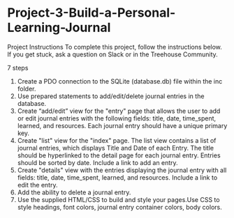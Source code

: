 # Project-3-Build-a-Personal-Learning-Journal
Project Instructions
To complete this project, follow the instructions below. If you get stuck, ask a question on Slack or in the Treehouse Community.

 7 steps
1. Create a PDO connection to the SQLite (database.db) file within the inc folder.
2. Use prepared statements to add/edit/delete journal entries in the database.
3. Create “add/edit” view for the "entry" page that allows the user to add or edit 
   journal entries with the following fields: title, date, time_spent, learned, and 
   resources. Each journal entry should have a unique primary key.
4. Create "list" view for the "index" page. The list view contains a list of journal 
   entries, which displays Title and Date of each Entry. The title should be hyperlinked 
   to the detail page for each journal entry. Entries should be sorted by date. Include 
   a link to add an entry.
5. Create "details" view with the entries displaying the journal entry with all fields: 
   title, date, time_spent, learned, and resources. Include a link to edit the entry.
6. Add the ability to delete a journal entry.
7. Use the supplied HTML/CSS to build and style your pages.Use CSS to style headings, 
   font colors, journal entry container colors, body colors.
